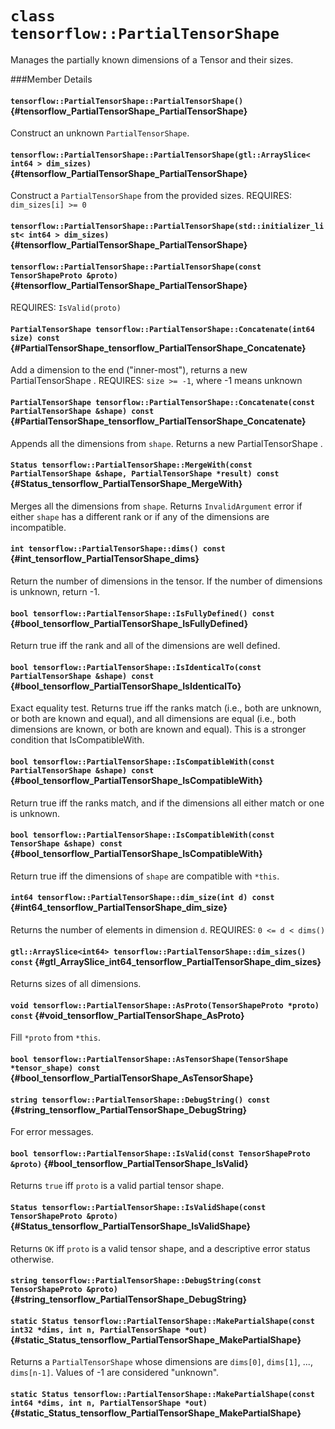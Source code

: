 # `class tensorflow::PartialTensorShape`

Manages the partially known dimensions of a Tensor and their sizes.



###Member Details

#### `tensorflow::PartialTensorShape::PartialTensorShape()` {#tensorflow_PartialTensorShape_PartialTensorShape}

Construct an unknown ` PartialTensorShape `.



#### `tensorflow::PartialTensorShape::PartialTensorShape(gtl::ArraySlice< int64 > dim_sizes)` {#tensorflow_PartialTensorShape_PartialTensorShape}

Construct a ` PartialTensorShape ` from the provided sizes. REQUIRES: `dim_sizes[i] >= 0`



#### `tensorflow::PartialTensorShape::PartialTensorShape(std::initializer_list< int64 > dim_sizes)` {#tensorflow_PartialTensorShape_PartialTensorShape}





#### `tensorflow::PartialTensorShape::PartialTensorShape(const TensorShapeProto &proto)` {#tensorflow_PartialTensorShape_PartialTensorShape}

REQUIRES: `IsValid(proto)`



#### `PartialTensorShape tensorflow::PartialTensorShape::Concatenate(int64 size) const` {#PartialTensorShape_tensorflow_PartialTensorShape_Concatenate}



Add a dimension to the end ("inner-most"), returns a new PartialTensorShape . REQUIRES: `size >= -1`, where -1 means unknown

#### `PartialTensorShape tensorflow::PartialTensorShape::Concatenate(const PartialTensorShape &shape) const` {#PartialTensorShape_tensorflow_PartialTensorShape_Concatenate}



Appends all the dimensions from `shape`. Returns a new PartialTensorShape .

#### `Status tensorflow::PartialTensorShape::MergeWith(const PartialTensorShape &shape, PartialTensorShape *result) const` {#Status_tensorflow_PartialTensorShape_MergeWith}



Merges all the dimensions from `shape`. Returns `InvalidArgument` error if either `shape` has a different rank or if any of the dimensions are incompatible.

#### `int tensorflow::PartialTensorShape::dims() const` {#int_tensorflow_PartialTensorShape_dims}



Return the number of dimensions in the tensor. If the number of dimensions is unknown, return -1.

#### `bool tensorflow::PartialTensorShape::IsFullyDefined() const` {#bool_tensorflow_PartialTensorShape_IsFullyDefined}

Return true iff the rank and all of the dimensions are well defined.



#### `bool tensorflow::PartialTensorShape::IsIdenticalTo(const PartialTensorShape &shape) const` {#bool_tensorflow_PartialTensorShape_IsIdenticalTo}



Exact equality test. Returns true iff the ranks match (i.e., both are unknown, or both are known and equal), and all dimensions are equal (i.e., both dimensions are known, or both are known and equal). This is a stronger condition that IsCompatibleWith.

#### `bool tensorflow::PartialTensorShape::IsCompatibleWith(const PartialTensorShape &shape) const` {#bool_tensorflow_PartialTensorShape_IsCompatibleWith}



Return true iff the ranks match, and if the dimensions all either match or one is unknown.

#### `bool tensorflow::PartialTensorShape::IsCompatibleWith(const TensorShape &shape) const` {#bool_tensorflow_PartialTensorShape_IsCompatibleWith}



Return true iff the dimensions of `shape` are compatible with `*this`.

#### `int64 tensorflow::PartialTensorShape::dim_size(int d) const` {#int64_tensorflow_PartialTensorShape_dim_size}

Returns the number of elements in dimension `d`. REQUIRES: `0 <= d < dims() `



#### `gtl::ArraySlice<int64> tensorflow::PartialTensorShape::dim_sizes() const` {#gtl_ArraySlice_int64_tensorflow_PartialTensorShape_dim_sizes}

Returns sizes of all dimensions.



#### `void tensorflow::PartialTensorShape::AsProto(TensorShapeProto *proto) const` {#void_tensorflow_PartialTensorShape_AsProto}

Fill `*proto` from `*this`.



#### `bool tensorflow::PartialTensorShape::AsTensorShape(TensorShape *tensor_shape) const` {#bool_tensorflow_PartialTensorShape_AsTensorShape}





#### `string tensorflow::PartialTensorShape::DebugString() const` {#string_tensorflow_PartialTensorShape_DebugString}

For error messages.



#### `bool tensorflow::PartialTensorShape::IsValid(const TensorShapeProto &proto)` {#bool_tensorflow_PartialTensorShape_IsValid}

Returns `true` iff `proto` is a valid partial tensor shape.



#### `Status tensorflow::PartialTensorShape::IsValidShape(const TensorShapeProto &proto)` {#Status_tensorflow_PartialTensorShape_IsValidShape}



Returns `OK` iff `proto` is a valid tensor shape, and a descriptive error status otherwise.

#### `string tensorflow::PartialTensorShape::DebugString(const TensorShapeProto &proto)` {#string_tensorflow_PartialTensorShape_DebugString}





#### `static Status tensorflow::PartialTensorShape::MakePartialShape(const int32 *dims, int n, PartialTensorShape *out)` {#static_Status_tensorflow_PartialTensorShape_MakePartialShape}

Returns a ` PartialTensorShape ` whose dimensions are `dims[0]`, `dims[1]`, ..., `dims[n-1]`. Values of -1 are considered "unknown".



#### `static Status tensorflow::PartialTensorShape::MakePartialShape(const int64 *dims, int n, PartialTensorShape *out)` {#static_Status_tensorflow_PartialTensorShape_MakePartialShape}




